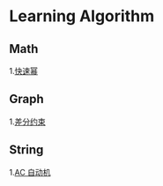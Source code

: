 # Learning Algorithm

## Math
1.[快速幂](./math/1.md) <br/>

## Graph
1.[差分约束](./graph/1.md) <br/>

## String
1.[AC 自动机](./string/1.md) <br/>
